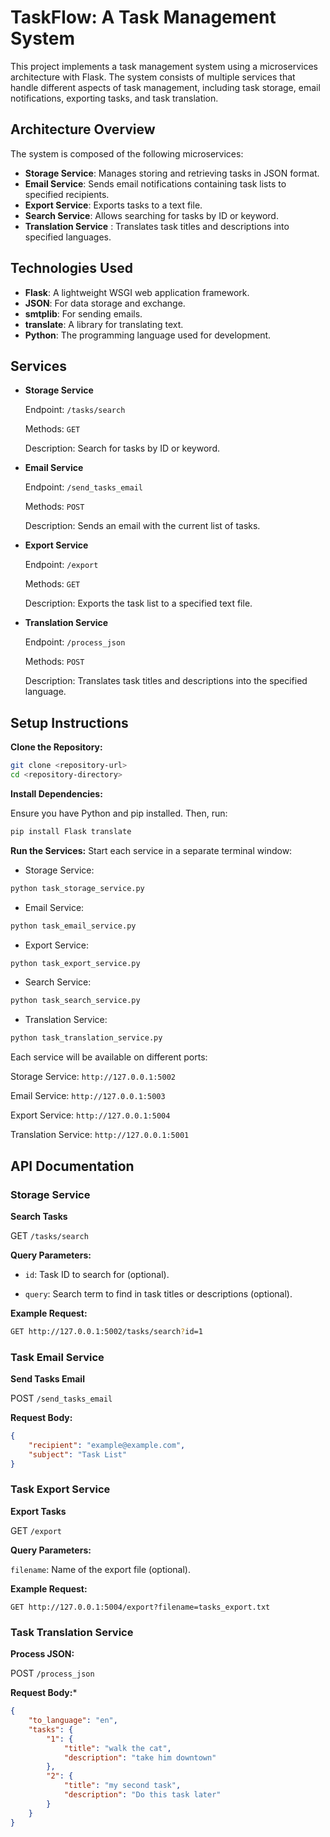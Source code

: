 # TaskFlow: A Task Management System
This project implements a task management system using a microservices architecture with Flask. The system consists of multiple services that handle different aspects of task management, including task storage, email notifications, exporting tasks, and task translation.

## Architecture Overview
The system is composed of the following microservices:

- **Storage Service**: Manages storing and retrieving tasks in JSON format.
- **Email Service**: Sends email notifications containing task lists to specified recipients.
- **Export Service**: Exports tasks to a text file.
- **Search Service**: Allows searching for tasks by ID or keyword.
- **Translation Service** : Translates task titles and descriptions into specified languages.
  
## Technologies Used
- **Flask**: A lightweight WSGI web application framework.
- **JSON**: For data storage and exchange.
- **smtplib**: For sending emails.
- **translate**: A library for translating text.
- **Python**: The programming language used for development.

## Services
- **Storage Service**
  
    Endpoint: `/tasks/search`
  
    Methods: `GET`

    Description: Search for tasks by ID or keyword.
- **Email Service**
  
    Endpoint: `/send_tasks_email`
    
    Methods: `POST`
  
    Description: Sends an email with the current list of tasks.
- **Export Service**
  
  Endpoint: `/export`
  
  Methods: `GET`
  
  Description: Exports the task list to a specified text file.
- **Translation Service**
  
  Endpoint: `/process_json`
  
  Methods: `POST`
  
  Description: Translates task titles and descriptions into the specified language.

## Setup Instructions
  **Clone the Repository:**

```bash
git clone <repository-url>
cd <repository-directory>
```

 **Install Dependencies:**

Ensure you have Python and pip installed. Then, run:

```bash
pip install Flask translate
```

**Run the Services:** Start each service in a separate terminal window:

- Storage Service:
```bash
python task_storage_service.py
```
- Email Service:
```bash
python task_email_service.py
```
- Export Service:
```bash
python task_export_service.py
```
- Search Service:
```bash
python task_search_service.py
```
- Translation Service:
```bash
python task_translation_service.py
```

Each service will be available on different ports:

Storage Service: `http://127.0.0.1:5002`

Email Service: `http://127.0.0.1:5003`

Export Service: `http://127.0.0.1:5004`

Translation Service: `http://127.0.0.1:5001`

## API Documentation

### Storage Service
**Search Tasks**

GET `/tasks/search`

**Query Parameters:**
- `id`: Task ID to search for (optional).

- `query`: Search term to find in task titles or descriptions (optional).
  
**Example Request:**

```bash
GET http://127.0.0.1:5002/tasks/search?id=1
```

### Task Email Service
**Send Tasks Email**

POST `/send_tasks_email`

**Request Body:**

```json
{
    "recipient": "example@example.com",
    "subject": "Task List"
}
```

### Task Export Service
**Export Tasks**

GET `/export`

**Query Parameters:**

`filename`: Name of the export file (optional).

**Example Request:**

```
GET http://127.0.0.1:5004/export?filename=tasks_export.txt
```


### Task Translation Service
**Process JSON:**

POST `/process_json`

**Request Body:***

```json
{
    "to_language": "en",
    "tasks": {
        "1": {
            "title": "walk the cat",
            "description": "take him downtown"
        },
        "2": {
            "title": "my second task",
            "description": "Do this task later"
        }
    }
}
```
